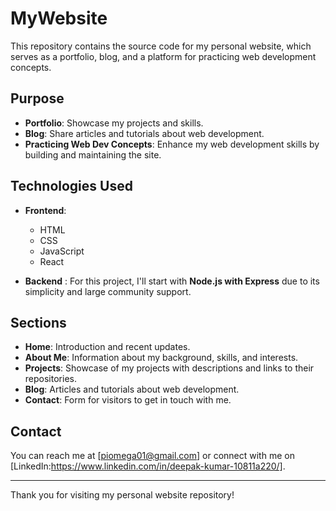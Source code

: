 # MyWebsite

This repository contains the source code for my personal website, which serves as a portfolio, blog, and a platform for practicing web development concepts.

## Purpose

- **Portfolio**: Showcase my projects and skills.
- **Blog**: Share articles and tutorials about web development.
- **Practicing Web Dev Concepts**: Enhance my web development skills by building and maintaining the site.

## Technologies Used

- **Frontend**:
  - HTML
  - CSS
  - JavaScript
  - React

- **Backend** :
  For this project, I'll start with **Node.js with Express** due to its simplicity and large community support.

## Sections

- **Home**: Introduction and recent updates.
- **About Me**: Information about my background, skills, and interests.
- **Projects**: Showcase of my projects with descriptions and links to their repositories.
- **Blog**: Articles and tutorials about web development.
- **Contact**: Form for visitors to get in touch with me.

## Contact

You can reach me at [piomega01@gmail.com] or connect with me on [LinkedIn:https://www.linkedin.com/in/deepak-kumar-10811a220/].

---

Thank you for visiting my personal website repository!

